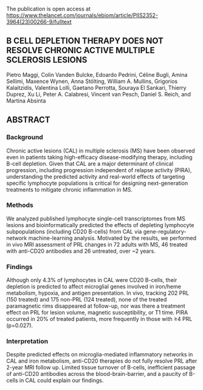 The publication is open access at https://www.thelancet.com/journals/ebiom/article/PIIS2352-3964(23)00266-9/fulltext

## B CELL DEPLETION THERAPY DOES NOT RESOLVE CHRONIC ACTIVE MULTIPLE SCLEROSIS LESIONS
Pietro Maggi, Colin Vanden Bulcke, Edoardo Pedrini, Céline Bugli, Amina Sellimi, Maxence Wynen, Anna Stölting, William A. Mullins, Grigorios Kalaitzidis, Valentina Lolli, Gaetano Perrotta, Souraya El Sankari, Thierry Duprez, Xu Li, Peter A. Calabresi, Vincent van Pesch, Daniel S. Reich, and Martina Absinta

## ABSTRACT
### Background
Chronic active lesions (CAL) in multiple sclerosis (MS) have been observed even in patients taking high-efficacy disease-modifying therapy, including B-cell depletion. Given that CAL are a major determinant of clinical progression, including progression independent of relapse activity (PIRA), understanding the predicted activity and real-world effects of targeting specific lymphocyte populations is critical for designing next-generation treatments to mitigate chronic inflammation in MS.
### Methods
We analyzed published lymphocyte single-cell transcriptomes from MS lesions and bioinformatically predicted the effects of depleting lymphocyte subpopulations (including CD20 B-cells) from CAL via gene-regulatory-network machine-learning analysis. Motivated by the results, we performed in vivo MRI assessment of PRL changes in 72 adults with MS, 46 treated with anti-CD20 antibodies and 26 untreated, over ~2 years.
### Findings
Although only 4.3% of lymphocytes in CAL were CD20 B-cells, their depletion is predicted to affect microglial genes involved in iron/heme metabolism, hypoxia, and antigen presentation. In vivo, tracking 202 PRL (150 treated) and 175 non-PRL (124 treated), none of the treated paramagnetic rims disappeared at follow-up, nor was there a treatment effect on PRL for lesion volume, magnetic susceptibility, or T1 time. PIRA occurred in 20% of treated patients, more frequently in those with ≥4 PRL (p=0.027).
### Interpretation
Despite predicted effects on microglia-mediated inflammatory networks in CAL and iron metabolism, anti-CD20 therapies do not fully resolve PRL after 2-year MRI follow up. Limited tissue turnover of B-cells, inefficient passage of anti-CD20 antibodies across the blood-brain-barrier, and a paucity of B-cells in CAL could explain our findings.
